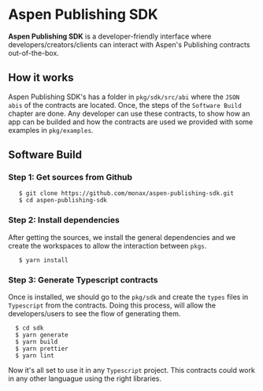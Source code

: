# Aspen Publishing SDK

**Aspen Publishing SDK** is a developer-friendly interface where developers/creators/clients can interact with Aspen's Publishing contracts out-of-the-box.

## How it works

Aspen Publishing SDK's has a folder in `pkg/sdk/src/abi` where the `JSON abis` of the contracts are located. Once, the steps of the `Software Build` chapter are done.
Any developer can use these contracts, to show how an app can be builded and how the contracts are used we provided with some examples in `pkg/examples`.

## Software Build

### Step 1: Get sources from Github

```
   $ git clone https://github.com/monax/aspen-publishing-sdk.git
   $ cd aspen-publishing-sdk
```

### Step 2: Install dependencies

After getting the sources, we install the general dependencies and we create the workspaces to allow the interaction between `pkgs`.

```
   $ yarn install
```

### Step 3: Generate Typescript contracts

Once is installed, we should go to the `pkg/sdk` and create the `types` files in `Typescript` from the contracts.
Doing this process, will allow the developers/users to see the flow of generating them.

```
  $ cd sdk
  $ yarn generate
  $ yarn build
  $ yarn prettier
  $ yarn lint
```

Now it's all set to use it in any `Typescript` project. This contracts could work in any other languague using the right libraries.
